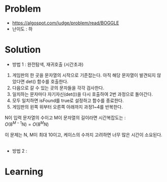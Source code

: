 # Problem
* https://algospot.com/judge/problem/read/BOGGLE
* 난이도 : 하

# Solution
 
* 방법 1 : 완전탐색, 재귀호출 (시간초과)
1. 게임판의 한 곳을 문자열의 시작으로 기준잡는다. 아직 해당 문자열이 발견되지 않았다면 det() 함수를 호출한다.
2. 다음으로 갈 수 있는 곳의 문자들을 각각 검사한다.
3. 일치하는 문자마다 자기자신(det())을 다시 호출하여 2번 과정으로 돌아간다.
4. 모두 일치하면 isFound를 true로 설정하고 함수를 종료한다.
5. 게임판의 왼쪽 위부터 오른쪽 아래까지 과정1~4를 반복한다.

N이 입력 문자열의 수이고 M이 문자열의 길이라면 시간복잡도는 :   
$O(8^{M-1}N) = O(8^MN)$

이 문제는 N, M이 최대 10이고, 케이스의 수까지 고려하면 너무 많은 시간이 소요된다.
<br><br>

* 방법 2 :

# Learning
